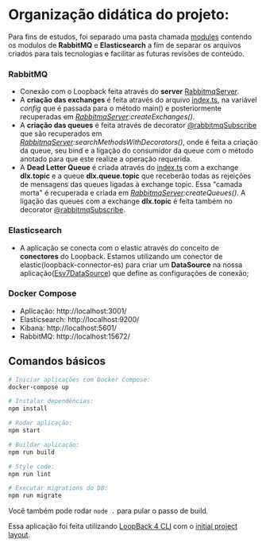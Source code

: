 # Organização didática do projeto:
Para fins de estudos, foi separado uma pasta chamada [modules](https://github.com/VictorMagalhaesSales/microservice-loopback-video/tree/master/src/modules) contendo os modulos de **RabbitMQ** e **Elasticsearch** a fim de separar os arquivos criados para tais tecnologias e facilitar as futuras revisões de conteúdo.

### RabbitMQ
- Conexão com o Loopback feita através do **server** [RabbitmqServer](https://github.com/VictorMagalhaesSales/microservice-loopback-video/blob/master/src/modules/rabbitmq/rabbitmq.server.ts).
- A **criação das exchanges** é feita através do arquivo [index.ts](https://github.com/VictorMagalhaesSales/microservice-loopback-video/blob/master/src/index.ts), na variável *config* que é passada para o método main() e posteriormente recuperadas em *[RabbitmqServer](https://github.com/VictorMagalhaesSales/microservice-loopback-video/blob/master/src/modules/rabbitmq/rabbitmq.server.ts):createExchanges()*.
- A **criação das queues** é feita através de decorator [@rabbitmqSubscribe](https://github.com/VictorMagalhaesSales/microservice-loopback-video/blob/master/src/modules/rabbitmq/rabbitmq-subscribe.decorator.ts) que são recuperados em *[RabbitmqServer](https://github.com/VictorMagalhaesSales/microservice-loopback-video/blob/master/src/modules/rabbitmq/rabbitmq.server.ts):searchMethodsWithDecorators()*, onde é feita a criação da queue, seu bind e a ligação do consumidor da queue com o método anotado para que este realize a operação requerida.
- A **Dead Letter Queue** é criada através do [index.ts](https://github.com/VictorMagalhaesSales/microservice-loopback-video/blob/master/src/index.ts) com a exchange **dlx.topic** e a queue **dlx.queue.topic** que receberão todas as rejeições de mensagens das queues ligadas à exchange topic. Essa "camada morta" é recuperada e criada em *[RabbitmqServer](https://github.com/VictorMagalhaesSales/microservice-loopback-video/blob/master/src/modules/rabbitmq/rabbitmq.server.ts):createQueues()*. A ligação das queues com a exchange **dlx.topic** é feita também no decorator [@rabbitmqSubscribe](https://github.com/VictorMagalhaesSales/microservice-loopback-video/blob/master/src/modules/rabbitmq/rabbitmq-subscribe.decorator.ts).

### Elasticsearch
- A aplicação se conecta com o elastic através do conceito de **conectores** do Loopback. Estamos utilizando um conector de elastic(loopback-connector-es) para criar um **DataSource** na nossa aplicação([Esv7DataSource](https://github.com/VictorMagalhaesSales/microservice-loopback-video/blob/master/src/modules/elasticsearch/esv7.datasource.ts)) que define as configurações de conexão;

### Docker Compose
- Aplicação: http://localhost:3001/
- Elasticsearch: http://localhost:9200/
- Kibana: http://localhost:5601/
- RabbitMQ: http://localhost:15672/

## Comandos básicos
```sh
# Iniciar aplicações com Docker Compose:
docker-compose up

# Instalar dependências:
npm install

# Rodar aplicação:
npm start

# Buildar aplicação:
npm run build

# Style code:
npm run lint

# Executar migrations do DB:
npm run migrate
```
Você também pode rodar `node .` para pular o passo de build.

Essa aplicação foi feita utilizando [LoopBack 4 CLI](https://loopback.io/doc/en/lb4/Command-line-interface.html) com o
[initial project layout](https://loopback.io/doc/en/lb4/Loopback-application-layout.html).
